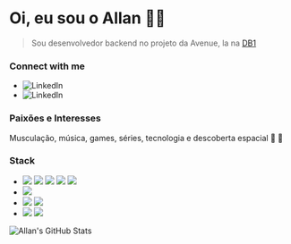# Oi, eu sou o Allan ✌🏼
> Sou desenvolvedor backend no projeto da Avenue, la na [DB1](https://www.db1group.com/)

### Connect with me
- [<img align="left" alt="LinkedIn" src="https://img.shields.io/badge/linkedin-%230077B5.svg?&style=social&logo=linkedin" />][Linkedin]
- [<img align="left" alt="LinkedIn" src="https://img.shields.io/badge/gmail-%230077B5.svg?&style=social&logo=gmail" />][gmail]

### Paixões e Interesses
Musculação, música, games, séries, tecnologia e descoberta espacial 🌃 🚀

### Stack
- ![](https://img.shields.io/badge/Python-3776AB?style=for-the-badge&logo=python&logoColor=white)
![](https://img.shields.io/badge/Go-00ADD8?style=for-the-badge&logo=go&logoColor=white)
![](https://img.shields.io/badge/Java-ED8B00?style=for-the-badge&logo=java&logoColor=white)
![](https://img.shields.io/badge/JavaScript-F7DF1E?style=for-the-badge&logo=javascript&logoColor=black)
![](https://img.shields.io/badge/Shell_Script-121011?style=for-the-badge&logo=gnu-bash&logoColor=white)
- ![](https://img.shields.io/badge/Selenium-43B02A?style=for-the-badge&logo=Selenium&logoColor=white)
- ![](https://img.shields.io/badge/PostgreSQL-316192?style=for-the-badge&logo=postgresql&logoColor=white)
![](https://img.shields.io/badge/redis-CC0000.svg?&style=for-the-badge&logo=redis&logoColor=white)
- ![](https://img.shields.io/badge/Docker-2CA5E0?style=for-the-badge&logo=docker&logoColor=white)
![](https://img.shields.io/badge/Linux-FCC624?style=for-the-badge&logo=linux&logoColor=black)

<img align="left" alt="Allan's GitHub Stats" src="https://github-readme-stats-rho-three.vercel.app/api?username=allanfs&show_icons=true&hide_border=true" />


[linkedin]: https://www.linkedin.com/in/allannfs/
[gmail]: mailto:allan.silva.dev@gmail.com?subject=Olá%20Allan
